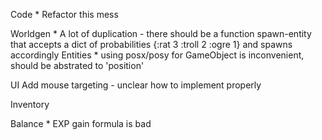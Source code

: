 Code
    * Refactor this mess

Worldgen
    * A lot of duplication - there should be a function spawn-entity that accepts a dict of probabilities {:rat 3 :troll 2 :ogre 1} and spawns accordingly
Entities
    * using posx/posy for GameObject is inconvenient, should be abstrated to 'position'

UI
    Add mouse targeting - unclear how to implement properly

Inventory

Balance
    * EXP gain formula is bad
